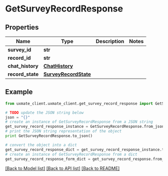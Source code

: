 # GetSurveyRecordResponse


## Properties
Name | Type | Description | Notes
------------ | ------------- | ------------- | -------------
**survey_id** | **str** |  | 
**record_id** | **str** |  | 
**chat_history** | [**ChatHistory**](ChatHistory.md) |  | 
**record_state** | [**SurveyRecordState**](SurveyRecordState.md) |  | 

## Example

```python
from uxmate_client.uxmate_client.get_survey_record_response import GetSurveyRecordResponse

# TODO update the JSON string below
json = "{}"
# create an instance of GetSurveyRecordResponse from a JSON string
get_survey_record_response_instance = GetSurveyRecordResponse.from_json(json)
# print the JSON string representation of the object
print GetSurveyRecordResponse.to_json()

# convert the object into a dict
get_survey_record_response_dict = get_survey_record_response_instance.to_dict()
# create an instance of GetSurveyRecordResponse from a dict
get_survey_record_response_form_dict = get_survey_record_response.from_dict(get_survey_record_response_dict)
```
[[Back to Model list]](../README.md#documentation-for-models) [[Back to API list]](../README.md#documentation-for-api-endpoints) [[Back to README]](../README.md)


